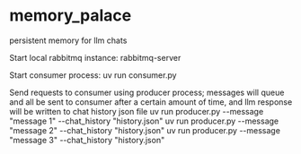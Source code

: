 # memory_palace
persistent memory for llm chats


Start local rabbitmq instance:
    rabbitmq-server

Start consumer process:
    uv run consumer.py

Send requests to consumer using producer process; messages will queue and all be sent to consumer after a certain amount of time, and llm response will be written to chat history json file
    uv run producer.py --message "message 1" --chat_history "history.json"
    uv run producer.py --message "message 2" --chat_history "history.json"
    uv run producer.py --message "message 3" --chat_history "history.json"